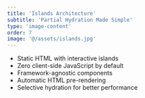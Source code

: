 ```yaml
---
title: 'Islands Architecture'
subtitle: 'Partial Hydration Made Simple'
type: 'image-content'
order: 7
image: '@/assets/islands.jpg'
---
```


- Static HTML with interactive islands
- Zero client-side JavaScript by default
- Framework-agnostic components
- Automatic HTML pre-rendering
- Selective hydration for better performance
